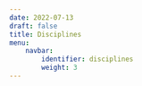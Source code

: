 ```yaml
---
date: 2022-07-13
draft: false
title: Disciplines
menu:
    navbar:
        identifier: disciplines
        weight: 3
---
```



